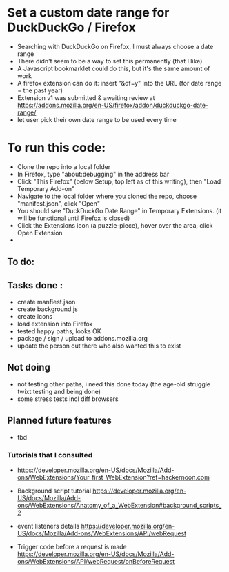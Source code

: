 # Set a custom date range for DuckDuckGo / Firefox

- Searching with DuckDuckGo on Firefox, I must always choose a date range
- There didn't seem to be a way to set this permanently (that I like)
- A Javascript bookmarklet could do this, but it's the same amount of work
- A firefox extension can do it:  insert "&df=y" into the URL (for date range = the past year)
- Extension v1 was submitted & awaiting review at https://addons.mozilla.org/en-US/firefox/addon/duckduckgo-date-range/
- let user pick their own date range to be used every time

# To run this code:
- Clone the repo into a local folder
- In Firefox, type "about:debugging" in the address bar
- Click "This Firefox" (below Setup, top left as of this writing), then "Load Temporary Add-on"
- Navigate to the local folder where you cloned the repo, choose "manifest.json", click "Open"
- You should see "DuckDuckGo Date Range" in Temporary Extensions. (it will be functional until Firefox is closed)
- Click the Extensions icon (a puzzle-piece), hover over the area, click Open Extension
- 


## To do:

## Tasks done : 
- create manfiest.json
- create background.js
- create icons
- load extension into Firefox
- tested happy paths, looks OK
- package / sign / upload to addons.mozilla.org
- update the person out there who also wanted this to exist

## Not doing 
- not testing other paths, i need this done today (the age-old struggle twixt testing and being done)
- some stress tests incl diff browsers

## Planned future features
- tbd

### Tutorials that I consulted 
- https://developer.mozilla.org/en-US/docs/Mozilla/Add-ons/WebExtensions/Your_first_WebExtension?ref=hackernoon.com

- Background script tutorial
https://developer.mozilla.org/en-US/docs/Mozilla/Add-ons/WebExtensions/Anatomy_of_a_WebExtension#background_scripts_2

- event listeners details
https://developer.mozilla.org/en-US/docs/Mozilla/Add-ons/WebExtensions/API/webRequest

- Trigger code before a request is made  
https://developer.mozilla.org/en-US/docs/Mozilla/Add-ons/WebExtensions/API/webRequest/onBeforeRequest

